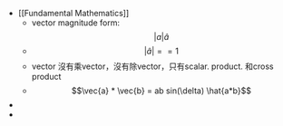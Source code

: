 - [[Fundamental Mathematics]]
	- vector magnitude form:   $$|a|\hat{a}$$
	- $$|\hat{a}| == 1 $$
	- vector 沒有乘vector，沒有除vector，只有scalar. product. 和cross product
	- $$\vec{a}  *  \vec{b} = ab sin(\delta) 
	     \hat{a*b}$$
-
-